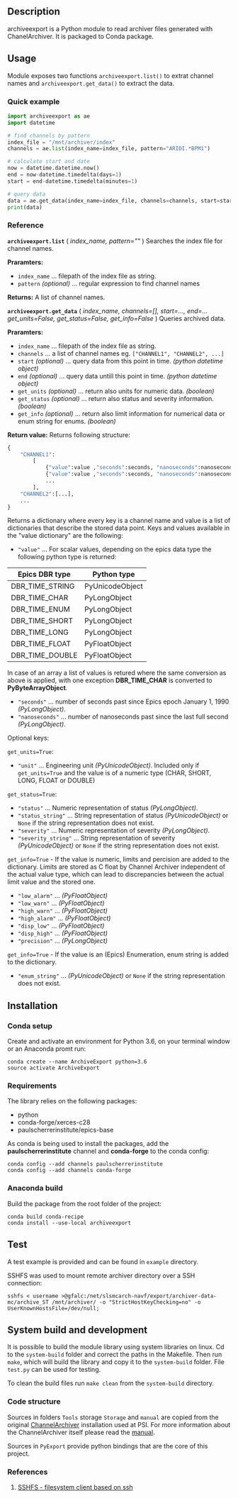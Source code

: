 ## Description

archiveexport is a Python module to read archiver files generated with ChanelArchiver. It is packaged to Conda package. 

## Usage

Module exposes two functions `archiveexport.list()` to extrat channel names and `archiveexport.get_data()` to extract the data. 

### Quick example

```python
import archiveexport as ae
import datetime

# find channels by pattern
index_file = "/mnt/archiver/index"
channels = ae.list(index_name=index_file, pattern="ARIDI.*BPM1")

# calculate start and date
now = datetime.datetime.now()
end = now-datetime.timedelta(days=1)
start = end-datetime.timedelta(minutes=1)

# query data
data = ae.get_data(index_name=index_file, channels=channels, start=start, end=end, get_units=True, get_status=True, get_info=True)
print(data)
```

### Reference

**`archiveexport.list`** ( *index_name, pattern=""* )
Searches the index file for channel names.

**Praramters:**                                                                                                
* `index_name` ... filepath of the index file as string.
* `pattern` *(optional)* ... regular expression to find channel names

**Returns:** A list of channel names.

**`archiveexport.get_data`**  ( *index_name, channels=[], start=..., end=... get_units=False, get_status=False, get_info=False* )
Queries archived data.

**Praramters:**                                                                                                
* `index_name` ... filepath of the index file as string.
* `channels`   ... a list of channel names eg. `["CHANNEL1", "CHANNEL2", ...]`
* `start` *(optional)* ... query data from this point in time. *(python datetime object)* 
* `end`   *(optional)* ... query data untill this point in time. *(python datetime object)* 
* `get_units`   *(optional)* ... return also units for numeric data. *(boolean)*
* `get_status`  *(optional)* ... return also status and severity information. *(boolean)* 
* `get_info`    *(optional)* ... return also limit information for numerical data or enum string for enums. *(boolean)* 

**Return value:**
Returns following structure:
```python
{
    "CHANNEL1": 
        [
            {"value":value ,"seconds":seconds, "nanoseconds":nanoseconds, "unit":"unit", ...}
            {"value":value ,"seconds":seconds, "nanoseconds":nanoseconds, ...}
            ...
        ],
    "CHANNEL2":[...],
    ...
}   
```

Returns a dictionary where every key is a channel name and value is a list of dictionaries that describe the stored data point. Keys and values available in the "value dictionary" are the following:

* `"value"` ... For scalar values, depending on the epics data type the following python type is returned:

| Epics DBR type  | Python type     | 
| --------------- | --------------- | 
| DBR_TIME_STRING | PyUnicodeObject |
| DBR_TIME_CHAR   | PyLongObject   |
| DBR_TIME_ENUM   | PyLongObject   |
| DBR_TIME_SHORT  | PyLongObject   |
| DBR_TIME_LONG   | PyLongObject   |
| DBR_TIME_FLOAT  | PyFloatObject   |
| DBR_TIME_DOUBLE | PyFloatObject   |

In case of an array a list of values is retured where the same conversion as above is applied, with one exception **DBR_TIME_CHAR** is converted to **PyByteArrayObject**.
    
* `"seconds"` ... number of seconds past since Epics epoch January 1, 1990 *(PyLongObject)*.
* `"nanoseconds"` ... number of nanoseconds past since the last full second *(PyLongObject)*.

Optional keys:

`get_units=True`:
* `"unit"` ... Engineering unit *(PyUnicodeObject)*. Included only if `get_units=True` and the value is of a numeric type (CHAR, SHORT, LONG, FLOAT or DOUBLE)

`get_status=True`:
* `"status"` ... Numeric representation of status *(PyLongObject)*.
* `"status_string"` ... String representation of status *(PyUnicodeObject)* or `None` if the string representation does not exist.
* `"severity"` ... Numeric representation of severity *(PyLongObject)*.
* `"severity_string"` ... String representation of severity *(PyUnicodeObject)* or `None` if the string representation does not exist.

`get_info=True` - If the value is numeric, limits and percision are added to the dictionary. Limits are stored as C float by Channel Archiver independent of the actual value type, which can lead to discrepancies between the actual limit value and the stored one.
* `"low_alarm"` ... *(PyFloatObject)* 
* `"low_warn"` ... *(PyFloatObject)* 
* `"high_warn"` ... *(PyFloatObject)* 
* `"high_alarm"` ... *(PyFloatObject)* 
* `"disp_low"` ... *(PyFloatObject)* 
* `"disp_high"` ... *(PyFloatObject)*
* `"precision"` ... *(PyLongObject)* 

`get_info=True` - If the value is an (Epics) Enumeration, enum string is added to the dictionary.
* `"enum_string"` ... *(PyUnicodeObject)* or `None` if the string representation does not exist.

## Installation

### Conda setup
Create and activate an environment for Python 3.6, on your terminal window or an Anaconda promt run: 

```
conda create --name ArchiveExport python=3.6
source activate ArchiveExport

```

### Requirements
The library relies on the following packages:

- python
- conda-forge/xerces-c28
- paulscherrerinstitute/epics-base

As conda is being used to install the packages, add the **paulscherrerinstitute** channel and **conda-forge** to the conda config:
```
conda config --add channels paulscherrerinstitute
conda config --add channels conda-forge
```

### Anaconda build
Build the package from the root folder of the project:
```
conda build conda-recipe
conda install --use-local archiveexport
```


## Test
A test example is provided and can be found in `example` directory.

SSHFS was used to mount remote archiver directory over a SSH connection:

```
sshfs < username >@gfalc:/net/slsmcarch-navf/export/archiver-data-mc/archive_ST /mnt/archiver/ -o "StrictHostKeyChecking=no" -o UserKnownHostsFile=/dev/null;
```

## System build and development
It is possible to build the module library using system libraries on linux. Cd to the `system-build` folder and correct the paths in the Makefile. Then run `make`, which will build the library and copy it to the `system-build` folder. File `test.py` can be used for testing.

To clean the build files run `make clean` from the `system-build` directory.

### Code structure
Sources in folders `Tools` storage `Storage` and `manual` are copied from the original [ChannelArchiver](http://www.sls.psi.ch/cgi-bin/cvsweb.cgi/G/EPICS/extensions/src/ChannelArchiver/) installation used at PSI. For more information about the ChannelArchiver itself please read the [manual](manual/manual.pdf). 

Sources in `PyExport` provide python bindings that are the core of this project.

### References
1. [SSHFS - filesystem client based on ssh](https://linux.die.net/man/1/sshfs)